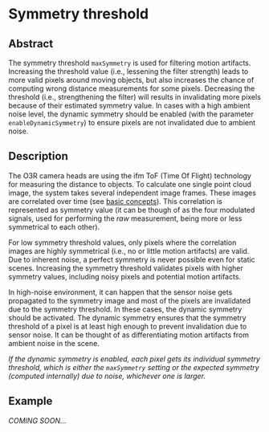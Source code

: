 # Symmetry threshold
## Abstract

The symmetry threshold `maxSymmetry` is used for filtering motion artifacts. Increasing the threshold value (i.e., lessening the filter strength) leads to more valid pixels around moving objects, but also increases the chance of computing wrong distance measurements for some pixels. Decreasing the threshold (i.e., strengthening the filter) will results in invalidating more pixels because of their estimated symmetry value. 
In cases with a high ambient noise level, the dynamic symmetry should be enabled (with the parameter `enableDynamicSymmetry`) to ensure pixels are not invalidated due to ambient noise. 

## Description
The O3R camera heads are using the ifm ToF (Time Of Flight) technology for measuring the distance to objects. To calculate one single point cloud image, the system takes several independent image frames. These images are correlated over time (see [basic concepts](INSERT-LINK)). This correlation is represented as symmetry value (it can be though of as the four modulated signals, used for performing the *raw* measurement, being more or less symmetrical to each other). 

For low symmetry threshold values, only pixels where the correlation images are highly symmetrical (i.e., no or little motion artifacts) are valid. Due to inherent noise, a perfect symmetry is never possible even for static scenes. Increasing the symmetry threshold validates pixels with higher symmetry values, including noisy pixels and potential motion artifacts.

In high-noise environment, it can happen that the sensor noise gets propagated to the symmetry image and most of the pixels are invalidated due to the symmetry threshold. In these cases, the dynamic symmetry should be activated. The dynamic symmetry ensures that the symmetry threshold of a pixel is at least high enough to prevent invalidation due to sensor noise. It can be thought of as differentiating motion artifacts from ambient noise in the scene.

*If the dynamic symmetry is enabled, each pixel gets its individual symmetry threshold, which is either the `maxSymmetry` setting or the expected symmetry (computed internally) due to noise, whichever one is larger.*

## Example

*COMING SOON...*